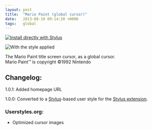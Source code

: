 ```yaml
---
layout: post
title:  "Mario Paint (global cursor)"
date:   2013-08-10 09:14:20 +0000
tags:   global
---
```


[![Install directly with Stylus](https://img.shields.io/badge/Install%20directly%20with-Stylus-00adad.svg)](/userstyles/files/mario-paint-cursor.user.styl)

![With the style applied](/userstyles/91675_after.png)

The Mario Paint title screen cursor, as a global cursor.  
Mario Paint™ is copyright ©1992 Nintendo

## Changelog:

1.0.1: Added homepage URL

1.0.0: Converted to a [Stylus](http://stylus-lang.com/)-based user style for the [Stylus extension](http://add0n.com/stylus.html).

### Userstyles.org:

- Optimized cursor images
